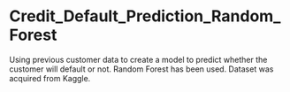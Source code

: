 # Credit_Default_Prediction_Random_Forest
Using previous customer data to create a model to predict whether the customer will default or not. Random Forest has been used. Dataset was acquired from Kaggle.
